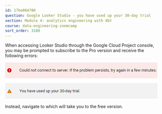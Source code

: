```yaml
---
id: 17be084780
question: Google Looker Studio - you have used up your 30-day trial
section: Module 4: analytics engineering with dbt
course: data-engineering-zoomcamp
sort_order: 3180
---
```


When accessing Looker Studio through the Google Cloud Project console, you may be prompted to subscribe to the Pro version and receive the following errors:

![Image](images/data-engineering-zoomcamp/image_2c1e7560.png)

Instead, navigate to  which will take you to the free version.

